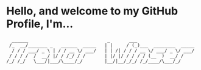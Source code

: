 # Hello, and welcome to my GitHub Profile, I'm...


```                                                                                                                         
  ______                             _       ___                     
 /_  __/_______ _   ______  _____   | |     / (_)___  ________  _____
  / / / ___/ _ \ | / / __ \/ ___/   | | /| / / / __ \/ ___/ _ \/ ___/
 / / / /  /  __/ |/ / /_/ / /       | |/ |/ / / / / (__  )  __/ /    
/_/ /_/   \___/|___/\____/_/        |__/|__/_/_/ /_/____/\___/_/
```
